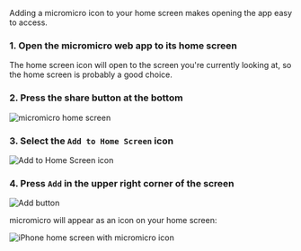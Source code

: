 <!-- Add an Icon to Your iPhone Home Screen -->

Adding a micromicro icon to your home screen makes opening the app easy to access.

### 1. Open the micromicro web app to its home screen

The home screen icon will open to the screen you're currently looking at, so the home screen is probably a good choice.

### 2. Press the share button at the bottom

![micromicro home screen](case_iphone_home_screen.jpg)

### 3. Select the `Add to Home Screen` icon

![Add to Home Screen icon](case_iphone_add_icon.jpg)

### 4. Press `Add` in the upper right corner of the screen

![Add button](case_iphone_add_button.jpg)

micromicro will appear as an icon on your home screen:

<img alt="iPhone home screen with micromicro icon" class="big" src="case_iphone_micromicro_icon.jpg">
